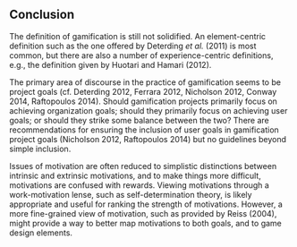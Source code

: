## Conclusion

The definition of gamification is still not solidified.  An element-centric definition such as the one offered by Deterding *et al.* (2011) is most common, but there are also a number of experience-centric definitions, e.g., the definition given by Huotari and Hamari (2012).

The primary area of discourse in the practice of gamification seems to be project goals (cf. Deterding 2012, Ferrara 2012, Nicholson 2012, Conway 2014, Raftopoulos 2014).  Should gamification projects primarily focus on achieving organization goals; should they primarily focus on achieving user goals; or should they strike some balance between the two?  There are recommendations for ensuring the inclusion of user goals in gamification project goals (Nicholson 2012, Raftopoulos 2014) but no guidelines beyond simple inclusion.

Issues of motivation are often reduced to simplistic distinctions between intrinsic and extrinsic motivations, and to make things more difficult, motivations are confused with rewards.  Viewing motivations through a work-motivation lense, such as self-determination theory, is likely appropriate and useful for ranking the strength of motivations.  However, a more fine-grained view of motivation, such as provided by Reiss (2004), might provide a way to better map motivations to both goals, and to game design elements.




